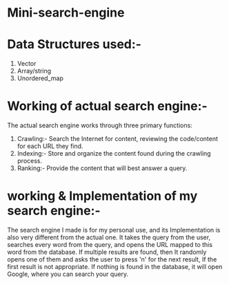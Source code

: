 # Mini-search-engine

# Data Structures used:-
1. Vector
2. Array/string 
3. Unordered_map
   
# Working of actual search engine:-
The actual search engine works through three primary functions:
1. Crawling:- Search the Internet for content, reviewing the code/content for each URL they find.
2. Indexing:- Store and organize the content found during the crawling process.
3. Ranking:- Provide the content that will best answer a query.


# working & Implementation of my search engine:-
The search engine I made is for my personal use, and its Implementation is also very different from the actual one. It takes the query from the user, searches every word from the query, and opens the URL mapped to this word from the database. If multiple results are found, then It randomly opens one of them and asks the user to press 'n' for the next result, If the first result is not appropriate. If nothing is found in the database, it will open Google, where you can search your query.
